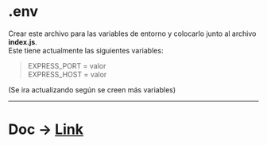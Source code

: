 
# **.env**

Crear este archivo para las variables de entorno y colocarlo junto al archivo **index.js**.  
Este tiene actualmente las siguientes variables:  
>
> EXPRESS_PORT = valor  
> EXPRESS_HOST = valor
> 
(Se ira actualizando según se creen más variables)

---

# **Doc** → [Link](https://docs.google.com/document/d/1sJGKBE07Au0ximP2bQrIH2CdP_VAfGd2c-WFvicByKs/edit?tab=t.0)
